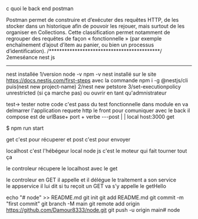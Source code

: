 c quoi le back end 
postman

Postman permet de construire et d’exécuter des requêtes HTTP, de les stocker dans un historique afin de pouvoir les rejouer, mais surtout de les organiser en Collections. Cette classification permet notamment de regrouper des requêtes de façon « fonctionnelle » (par exemple enchaînement d’ajout d’item au panier, ou bien un processus d’identification).
/*******************************************/
2emeséance nest js
*********************************************

nest installée
1/version node -v npm -v
nest installé sur le site https://docs.nestjs.com/first-steps
avec la commande npm i -g @nestjs/cli
puis(nest new project-name)
2/nest new petstore
3/set-executionpolicy unrestricted (si ça marche pas)
ou ouvrir en tant qu'admnistrateur 
<!-- explications -->
test-> tester notre code  c'est pass du test fonctionnelle
dans module en va delmarrer l'application 
requete http 
le front pour comuniquer avec le back 
il compose est
de urlBase+           port +      verbe ---post
     |                              |
 local host:3000                    get 

$ npm run start

 get c'est pour récuperer
 et post c'est pour envoyer 


 localhost c'est l'hébégeur local node js c'est le moteur qui fait tourner tout ça 

 le controleur récupere le localhost avec le get 

 le controleur en GET  il appelle et il délégue le traitement a  son service  
 le appservice il lui dit si tu reçoit  un GET va s'y appelle le getHello



 echo "# node" >> README.md
git init
git add README.md
git commit -m "first commit"
git branch -M main
git remote add origin https://github.com/Damour8333/node.git
git push -u origin main# node
